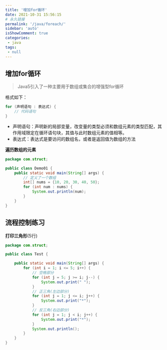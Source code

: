 ```yaml
---
title: '增加for循环'
date: 2021-10-31 15:56:15
# 永久链接
permalink: '/java/foreach/'
sidebar: 'auto'
isShowComment: true
categories:
 - java
tags:
 - null
---
```




## 增加for循环

>   Java5引入了一种主要用于数组或集合的增强型for循环

格式如下：

```java
for (声明语句 : 表达式) {
    // 代码语句
}
```

-   声明语句：声明新的局部变量，改变量的类型必须和数组元素的类型匹配，其作用域限定在循环语句块，其值与此时数组元素的值相等。
-   表达式：表达式是要访问的数组名，或者是返回值为数组的方法



**遍历数组的元素**

```java
package com.struct;

public class Demo01 {
    public static void main(String[] args) {
        // 定义了一个数组
        int[] nums = {10, 20, 30, 40, 50};
        for (int num : nums) {
            System.out.println(num);
        }
    }
}

```



## 流程控制练习

**打印三角形**(5行)

```java
package com.struct;

public class Test {

    public static void main(String[] args) {
        for (int i = 1; i <= 5; i++) {
            // 空格部分
            for (int j = 5; j >= i; j--) {
                System.out.print(" ");
            }
            // 正三角(左边部分)
            for (int j = 1; j <= i; j++) {
                System.out.print("*");
            }
            // 反三角(右边部分)
            for (int j = 1; j < i; j++) {
                System.out.print("*");
            }
            System.out.println();
        }
    }
}

```

